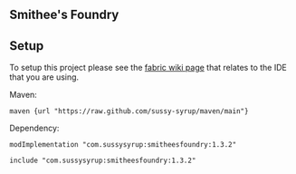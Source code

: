 ## Smithee's Foundry

## Setup

To setup this project please see the [fabric wiki page](https://fabricmc.net/wiki/tutorial:setup) that relates to the IDE that you are using.

Maven:
```
maven {url "https://raw.github.com/sussy-syrup/maven/main"}
```
Dependency:
```
modImplementation "com.sussysyrup:smitheesfoundry:1.3.2"

include "com.sussysyrup:smitheesfoundry:1.3.2"
```
